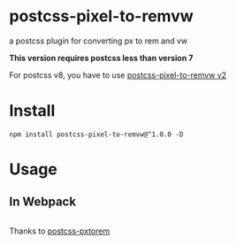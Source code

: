 # postcss-pixel-to-remvw

a postcss plugin for converting px to rem and vw

**This version requires postcss less than version 7**

For postcss v8, you have to use [postcss-pixel-to-remvw v2](https://github.com/ben-lau/postcss-pixel-to-remvw)

# Install

```
npm install postcss-pixel-to-remvw@^1.0.0 -D
```

# Usage

## In Webpack

```javascript

```

Thanks to [postcss-pxtorem](https://github.com/cuth/postcss-pxtorem)
